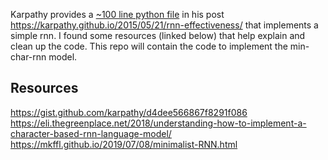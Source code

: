 Karpathy provides a [~100 line python file](https://gist.github.com/karpathy/d4dee566867f8291f086) in his post https://karpathy.github.io/2015/05/21/rnn-effectiveness/ that implements a simple rnn. I found some resources (linked below) that help explain and clean up the code. This repo will contain the code to implement the min-char-rnn model.

## Resources
https://gist.github.com/karpathy/d4dee566867f8291f086  
https://eli.thegreenplace.net/2018/understanding-how-to-implement-a-character-based-rnn-language-model/  
https://mkffl.github.io/2019/07/08/minimalist-RNN.html